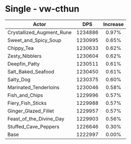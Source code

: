 # Single - vw-cthun
| Actor | DPS | Increase |
|---|:---:|:---:|
|Crystallized_Augment_Rune|1234886|0.97%|
|Sweet_and_Spicy_Soup|1230995|0.65%|
|Chippy_Tea|1230633|0.62%|
|Zesty_Nibblers|1230604|0.62%|
|Deepfin_Patty|1230511|0.61%|
|Salt_Baked_Seafood|1230450|0.61%|
|Salty_Dog|1230375|0.60%|
|Marinated_Tenderloins|1230046|0.58%|
|Fish_and_Chips|1229996|0.57%|
|Fiery_Fish_Sticks|1229988|0.57%|
|Ginger_Glazed_Fillet|1229957|0.57%|
|Feast_of_the_Divine_Day|1229903|0.56%|
|Stuffed_Cave_Peppers|1226646|0.30%|
|Base|1222997|0.00%|
